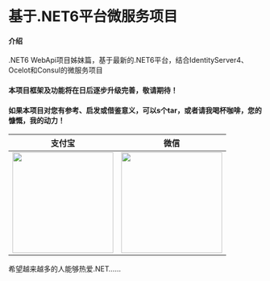 # 基于.NET6平台微服务项目

#### 介绍
.NET6 WebApi项目姊妹篇，基于最新的.NET6平台，结合IdentityServer4、Ocelot和Consul的微服务项目

#### 本项目框架及功能将在日后逐步升级完善，敬请期待！


#### 如果本项目对您有参考、启发或借鉴意义，可以s个tar，或者请我喝杯咖啡，您的慷慨，我的动力！

| 支付宝  | 微信  |
| :------------: | :------------: |
| <img src="https://gitee.com/mengke2815/static-file/raw/master/images/alipay.jpg" width="200"/> | <img src="https://gitee.com/mengke2815/static-file/raw/master/images/wxpay.jpg" width="200" /> |

希望越来越多的人能够热爱.NET……






